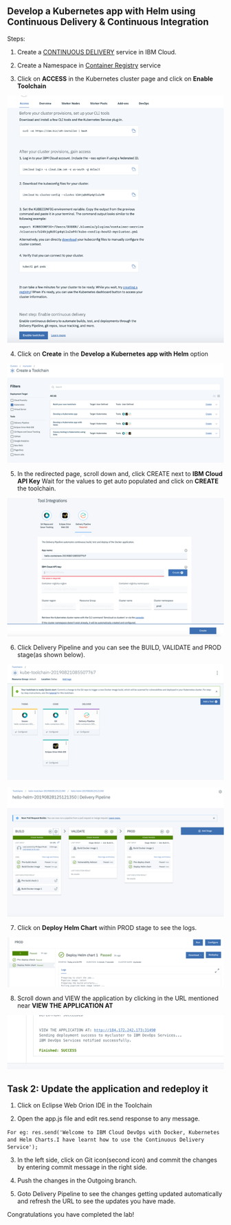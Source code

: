 ## Develop a Kubernetes app with Helm using Continuous Delivery & Continuous Integration

Steps:

1. Create a [CONTINUOUS DELIVERY](https://cloud.ibm.com/catalog/services/continuous-delivery) service in IBM Cloud.

2. Create a Namespace in [Container Registry](https://cloud.ibm.com/kubernetes/catalog/registry) service

3. Click on **ACCESS** in the Kubernetes cluster page and click on **Enable Toolchain** 

![DevOps](images/main.png)

4. Click on **Create** in the **Develop a Kubernetes app with Helm** option

![DevOps](images/1.png)

5. In the redirected page, scroll down and, click CREATE next to **IBM Cloud API Key** Wait for the values to get auto populated and click on **CREATE** the toolchain.

![DevOps](images/7.png)

6. Click Delivery Pipeline and you can see the BUILD, VALIDATE and PROD stage(as shown below).

![DevOps](images/6.png)

![DevOps](images/new-main.png)

7. Click on **Deploy Helm Chart** within PROD stage to see the logs.

![DevOps](images/2.png)

8. Scroll down and VIEW the application by clicking in the URL mentioned near **VIEW THE APPLICATION AT**

![DevOps](images/5.png)

## Task 2: Update the application and redeploy it

1. Click on Eclipse Web Orion IDE in the Toolchain

2. Open the app.js file and edit res.send response to any message.

`For eg: res.send('Welcome to IBM Cloud DevOps with Docker, Kubernetes and Helm Charts.I have learnt how to use the Continuous Delivery Service');`

3. In the left side, click on Git icon(second icon) and commit the changes by entering commit message in the right side.

4. Push the changes in the Outgoing branch.

5. Goto Delivery Pipeline to see the changes getting updated automatically and refresh the URL to see the updates you have made.

Congratulations you have completed the lab!
